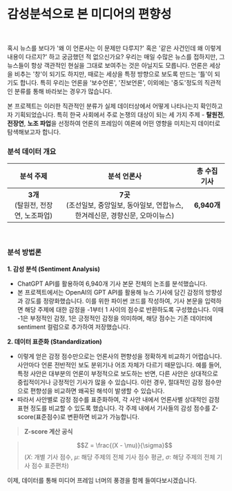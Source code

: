 # 감성분석으로 본 미디어의 편향성
<br>

혹시 뉴스를 보다가 '왜 이 언론사는 이 문제만 다루지?' 혹은 '같은 사건인데 왜 이렇게 내용이 다르지?' 하고 궁금했던 적 없으신가요? 우리는 매일 수많은 뉴스를 접하지만, 그 뉴스들이 항상 객관적인 현실을 그대로 보여주는 것은 아닐지도 모릅니다. 언론은 세상을 비추는 '창'이 되기도 하지만, 때로는 세상을 특정 방향으로 보도록 만드는 '틀'이 되기도 합니다. 특히 우리는 언론을 '보수언론', '진보언론', 이외에는 '중도'정도의 직관적인 분류를 통해 바라보는 경우가 많습니다.

본 프로젝트는 이러한 직관적인 분류가 실제 데이터상에서 어떻게 나타나는지 확인하고자 기획되었습니다. 특히 한국 사회에서 주로 논쟁의 대상이 되는 세 가지 주제 -  **탈원전**, **전장연**, **노조 파업**을 선정하여 언론의 프레임이 여론에 어떤 영향을 미치는지 데이터로 탐색해보고자 합니다.

### 분석 데이터 개요

| 분석 주제 | 분석 언론사 | 총 수집 기사 |
| :---: | :---: | :---: |
| **3개** <br> (탈원전, 전장연, 노조파업) | **7곳** <br> (조선일보, 중앙일보, 동아일보, 연합뉴스, 한겨레신문, 경향신문, 오마이뉴스) | **6,940개** |

<br>

### 분석 방법론

**1. 감성 분석 (Sentiment Analysis)**
- ChatGPT API를 활용하여 6,940개 기사 본문 전체의 논조를 분석했습니다.
- 본 프로젝트에서는 OpenAI의 GPT API를 활용해 뉴스 기사에 담긴 감정의 방향성과 강도를 정량화했습니다. 이를 위한 파이썬 코드를 작성하여, 기사 본문을 입력하면 해당 주제에 대한 감정을 -1부터 1 사이의 점수로 반환하도록 구성했습니다.  이때 -1은 부정적인 감정, 1은 긍정적인 감정을 의미하며, 해당 점수는 기존 데이터에 sentiment 컬럼으로 추가하여 저장했습니다.

**2. 데이터 표준화 (Standardization)**
- 이렇게 얻은 감정 점수만으로는 언론사의 편향성을 정확하게 비교하기 어렵습니다. 사안마다 언론 전반적인 보도 분위기나 어조 자체가 다르기 때문입니다. 예를 들어, 특정 사안은 대부분의 언론이 부정적으로 보도하는 반면, 다른 사안은 상대적으로 중립적이거나 긍정적인 기사가 많을 수 있습니다. 이런 경우, 절대적인 감정 점수만으로 편향성을 비교하면 왜곡된 해석이 발생할 수 있습니다.
- 따라서 사안별로 감정 점수를 표준화하여, 각 사안 내에서 언론사별 상대적인 감정 표현 정도를 비교할 수 있도록 했습니다. 각 주제 내에서 기사들의 감성 점수를 Z-score(표준점수)로 변환하면 비교가 가능합니다.

> **Z-score 계산 공식**

> $$Z = \frac{(X - \mu)}{\sigma}$$
> ($X$: 개별 기사 점수, $\mu$: 해당 주제의 전체 기사 점수 평균,   $\sigma$: 해당 주제의 전체 기사 점수 표준편차)

이제, 데이터를 통해 미디어 프레임 너머의 풍경을 함께 들여다보시겠습니다.